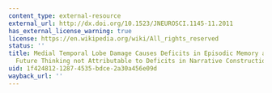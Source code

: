 ```yaml
---
content_type: external-resource
external_url: http://dx.doi.org/10.1523/JNEUROSCI.1145-11.2011
has_external_license_warning: true
license: https://en.wikipedia.org/wiki/All_rights_reserved
status: ''
title: Medial Temporal Lobe Damage Causes Deficits in Episodic Memory and Episodic
  Future Thinking not Attributable to Deficits in Narrative Construction
uid: 1f424812-1287-4535-bdce-2a30a456e09d
wayback_url: ''
---
```

